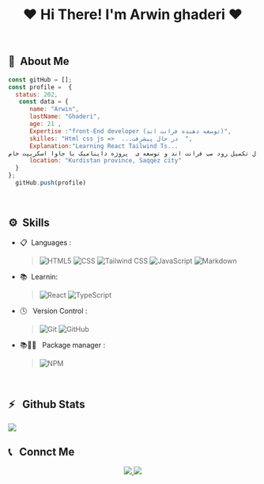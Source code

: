 <h1 align="center">❤ Hi There! I'm Arwin ghaderi ❤</h2>
 <br>

 
## 📃&nbsp; About Me
  ```javascript 
 const gitHub = [];
 const profile =  {
    status: 202,
     const data = {
        name: "Arwin",
        lastName: "Ghaderi",
        age: 21 ,
        Expertise :"front-End developer (توسعه دهنده فرانت اند)",
        skilles: "Html css js =>  ...در حال پیشرفت  ",
        Explanation:"Learning React Tailwind Ts...
در حال تکمیل رود مپ فرانت اند و توسعه ی  پروژه داینامیک با جاوا اسکریپت خام", 
        location: "Kurdistan province, Saqqez city"
    }
};
    gitHub.push(profile)
```
 <br>
 
 ## ⚙️&nbsp; Skills

- 📋 &nbsp;Languages :
  
  >![HTML5](https://img.shields.io/badge/-HTML5-333333?style=flat&logo=HTML5)
  >![CSS](https://img.shields.io/badge/-CSS-333333?style=flat&logo=CSS3&logoColor=1572B6)
  >![Tailwind CSS](https://img.shields.io/badge/-TailwindCSS-333333?style=flat&logo=TailwindCSS)
  >![JavaScript](https://img.shields.io/badge/-JavaScript-333333?style=flat&logo=javascript)
  >![Markdown](https://img.shields.io/badge/-Markdown-333333?style=flat&logo=markdown)
- 📚 &nbsp;Learnin:
  
  >![React](https://img.shields.io/badge/react-%2320232a.svg?style=for-the-badge&logo=react&logoColor=%2361DAFB)
  >![TypeScript](https://img.shields.io/badge/typescript-%23007ACC.svg?style=for-the-badge&logo=typescript&logoColor=white)

- 🕓 &nbsp; Version Control :

  >![Git](https://img.shields.io/badge/-Git-333333?style=flat&logo=git)
  >![GitHub](https://img.shields.io/badge/-GitHub-333333?style=flat&logo=github)
- 📚👨‍🔧 &nbsp; Package manager :

  >![NPM](https://img.shields.io/badge/-NPM-333333?style=flat&logo=NPM)

  
  <br>

  
<h2>⚡️ &nbsp; Github Stats</h2>

<a href="https://gist.github.com/arwinghaderi">
<img src="https://github-readme-stats.vercel.app/api?username=arwinghaderi&show_icons=true&theme=gruvbox"/>
</a>


<br>



<h2>📞 &nbsp; Connct Me </h2>

<p align="center">
   <a href="https://instagram.com/arwin.ghaderi/">
    <img src="https://img.shields.io/badge/Instagram-@arwin.ghaderi-red?style=flat&logo=instagram" />
  </a>
  <a href="https://t.me/arvin81/">
    <img src="https://img.shields.io/badge/Telegram-@arvin81-blue?style=flat&logo=telegram" />
  </a>
</p>



